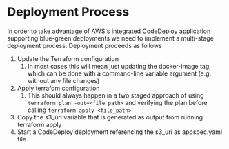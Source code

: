 # Deployment Process
In order to take advantage of AWS's integrated CodeDeploy application supporting blue-green deployments we need to
implement a multi-stage deployment process. Deployment proceeds as follows
1. Update the Terraform configuration
   1. In most cases this will mean just updating the docker-image tag, which can be done with a command-line variable
      argument (e.g. without any file changes)
2. Apply terrafom configuration
    1. This should always happen in a two staged approach of using `terraform plan -out=<file_path>` and verifying the
        plan before calling `terraform apply <file_path>`
3. Copy the s3_uri variable that is generated as output from running terraform apply
4. Start a CodeDeploy deployment referencing the s3_uri as appspec.yaml file